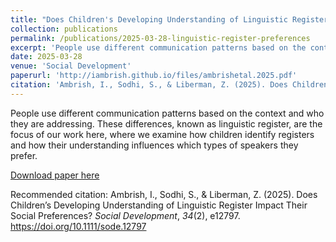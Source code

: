 ```yaml
---
title: "Does Children's Developing Understanding of Linguistic Register Impact Their Social Preferences?"
collection: publications
permalink: /publications/2025-03-28-linguistic-register-preferences
excerpt: 'People use different communication patterns based on the context and who they are addressing. These differences, known as linguistic register, are the focus of our work here, where we examine how children identify registers and how their understanding influences which types of speakers they prefer.'
date: 2025-03-28
venue: 'Social Development'
paperurl: 'http://iambrish.github.io/files/ambrishetal.2025.pdf'
citation: 'Ambrish, I., Sodhi, S., & Liberman, Z. (2025). Does Children’s Developing Understanding of Linguistic Register Impact Their Social Preferences? <i>Social Development</i>, <i>34</i>(2), e12797. https://doi.org/10.1111/sode.12797'
---
```

People use different communication patterns based on the context and who they are addressing. These differences, known as linguistic register, are the focus of our work here, where we examine how children identify registers and how their understanding influences which types of speakers they prefer.

[Download paper here](http://iambrish.github.io/files/ambrishetal.2025.pdf)

Recommended citation: Ambrish, I., Sodhi, S., & Liberman, Z. (2025). Does Children’s Developing Understanding of Linguistic Register Impact Their Social Preferences? <i>Social Development</i>, <i>34</i>(2), e12797. https://doi.org/10.1111/sode.12797
